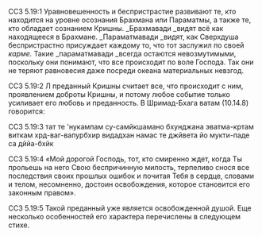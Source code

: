 ССЗ 5.19:1	Уравновешенность и беспристрастие развивают те, кто находится на уровне осознания Брахмана или Параматмы, а также те, кто обладает сознанием Кришны. _Брахмавади _видят всё как находящееся в Брахмане. _Параматмавади _видят, как Сверхдуша беспристрастно присуждает каждому то, что тот заслужил по своей _карме._ Такие _параматмавади _всегда остаются невозмутимыми, поскольку они понимают, что все происходит по воле Господа. Так они не теряют равновесия даже посреди океана материальных невзгод.

ССЗ 5.19:2	Л преданный Кришны считает все, что происходит с ним, проявлением доброты Кришны, и потому любое событие только усиливает его любовь и преданность. В Шримад-Бхага ватам (10.14.8) говорится:

ССЗ 5.19:3	тат те 'нукампам су-самйкшамано бхунджана эватма-кртам виткам хрд-ваг-вапурбхир видадхан намас те джйвета йо мукти-паде са дййа-бхйк

ССЗ 5.19:4	«Мой дорогой Господь, тот, кто смиренно ждет, когда Ты прольешь на него Свою беспричинную милость, терпеливо снося все последствия своих прошлых ошибок и почитая Тебя в сердце, словами и телом, несомненно, достоин освобождения, которое становится его законным правом».

ССЗ 5.19:5	Такой преданный уже является освобожденной душой. Еще несколько особенностей его характера перечислены в следующем стихе.